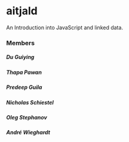 # aitjald
An Introduction into JavaScript and linked data.

### Members
##### Du Guiying
##### Thapa Pawan
##### Predeep Guila
##### Nicholas Schiestel
##### Oleg Stephanov
##### André Wieghardt
